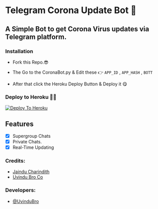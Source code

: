 # Telegram Corona Update Bot 🦠

## A Simple Bot to get Corona Virus updates via Telegram platform.

### Installation

* Fork this Repo.😎

* The Go to the CoronaBot.py & Edit these 👉
                       ```APP_ID``` , ```APP_HASH``` , ```BOTT```
                       
* After that click the Heroku Deploy Button & Deploy it 😋


### Deploy to Heroku 🏃‍♂

[![Deploy To Heroku](https://www.herokucdn.com/deploy/button.svg)](https://heroku.com/deploy?template=https://github.com/ImTheekshana126/Covide-Updates-TG-Bot)


## Features
-   [x] Supergroup Chats
-   [x] Private Chats.
-   [x] Real-Time Updating

### Credits:

- [Jaindu Charindith](https://github.com/jaindu)
- [Uvindu Bro Co](https://github.com/UvinduBroCo)

### Developers:

-  [@UvinduBro](https://t.me/Uvindu_Bro)

